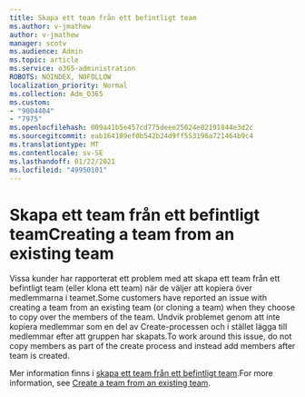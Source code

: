 ```yaml
---
title: Skapa ett team från ett befintligt team
ms.author: v-jmathew
author: v-jmathew
manager: scotv
ms.audience: Admin
ms.topic: article
ms.service: o365-administration
ROBOTS: NOINDEX, NOFOLLOW
localization_priority: Normal
ms.collection: Adm_O365
ms.custom:
- "9004404"
- "7975"
ms.openlocfilehash: 009a41b5e457cd775deee25024e02191844e3d2c
ms.sourcegitcommit: eab164189ef0b542b24d9ff553196a721464b9c4
ms.translationtype: MT
ms.contentlocale: sv-SE
ms.lasthandoff: 01/22/2021
ms.locfileid: "49950101"
---
```

# <a name="creating-a-team-from-an-existing-team"></a><span data-ttu-id="c09ae-102">Skapa ett team från ett befintligt team</span><span class="sxs-lookup"><span data-stu-id="c09ae-102">Creating a team from an existing team</span></span>

<span data-ttu-id="c09ae-103">Vissa kunder har rapporterat ett problem med att skapa ett team från ett befintligt team (eller klona ett team) när de väljer att kopiera över medlemmarna i teamet.</span><span class="sxs-lookup"><span data-stu-id="c09ae-103">Some customers have reported an issue with creating a team from an existing team (or cloning a team) when they choose to copy over the members of the team.</span></span> <span data-ttu-id="c09ae-104">Undvik problemet genom att inte kopiera medlemmar som en del av Create-processen och i stället lägga till medlemmar efter att gruppen har skapats.</span><span class="sxs-lookup"><span data-stu-id="c09ae-104">To work around this issue, do not copy members as part of the create process and instead add members after team is created.</span></span>

<span data-ttu-id="c09ae-105">Mer information finns i [skapa ett team från ett befintligt team](https://support.microsoft.com/office/create-a-team-from-an-existing-team-f41a759b-3101-4af6-93bd-6aba0e5d7635).</span><span class="sxs-lookup"><span data-stu-id="c09ae-105">For more information, see [Create a team from an existing team](https://support.microsoft.com/office/create-a-team-from-an-existing-team-f41a759b-3101-4af6-93bd-6aba0e5d7635).</span></span>
